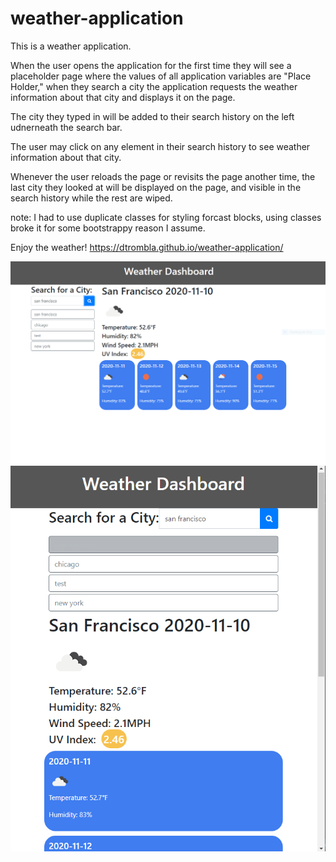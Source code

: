 # weather-application
This is a weather application.

When the user opens the application for the first time they will see a placeholder page where the values of all application variables are "Place Holder," when they search a city the application requests the weather information about that city and displays it on the page.

The city they typed in will be added to their search history on the left udnerneath the search bar. 

The user may click on any element in their search history to see weather information about that city.

Whenever the user reloads the page or revisits the page another time, the last city they looked at will be displayed on the page, and visible in the search history while the rest are wiped. 

note: I had to use duplicate classes for styling forcast blocks, using classes broke it for some bootstrappy reason I assume.

Enjoy the weather! https://dtrombla.github.io/weather-application/

![Weather-Application](https://github.com/DTrombla/images/blob/main/wide.PNG)
![Weather-Application](https://github.com/DTrombla/images/blob/main/mobile.PNG)

